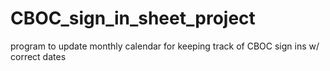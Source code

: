 # CBOC_sign_in_sheet_project
program to update monthly calendar for keeping track of CBOC sign ins w/ correct dates